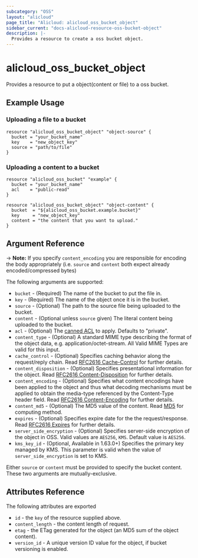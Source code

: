 ```yaml
---
subcategory: "OSS"
layout: "alicloud"
page_title: "Alicloud: alicloud_oss_bucket_object"
sidebar_current: "docs-alicloud-resource-oss-bucket-object"
description: |-
  Provides a resource to create a oss bucket object.
---
```


# alicloud\_oss\_bucket\_object

Provides a resource to put a object(content or file) to a oss bucket.

## Example Usage

### Uploading a file to a bucket

```
resource "alicloud_oss_bucket_object" "object-source" {
  bucket = "your_bucket_name"
  key    = "new_object_key"
  source = "path/to/file"
}
```

### Uploading a content to a bucket

```
resource "alicloud_oss_bucket" "example" {
  bucket = "your_bucket_name"
  acl    = "public-read"
}

resource "alicloud_oss_bucket_object" "object-content" {
  bucket  = "${alicloud_oss_bucket.example.bucket}"
  key     = "new_object_key"
  content = "the content that you want to upload."
}
```

## Argument Reference

-> **Note:** If you specify `content_encoding` you are responsible for encoding the body appropriately (i.e. `source` and `content` both expect already encoded/compressed bytes)

The following arguments are supported:

* `bucket` - (Required) The name of the bucket to put the file in.
* `key` - (Required) The name of the object once it is in the bucket.
* `source` - (Optional) The path to the source file being uploaded to the bucket.
* `content` - (Optional unless `source` given) The literal content being uploaded to the bucket.
* `acl` - (Optional) The [canned ACL](https://www.alibabacloud.com/help/doc-detail/52284.htm) to apply. Defaults to "private".
* `content_type` - (Optional) A standard MIME type describing the format of the object data, e.g. application/octet-stream. All Valid MIME Types are valid for this input.
* `cache_control` - (Optional) Specifies caching behavior along the request/reply chain. Read [RFC2616 Cache-Control](https://www.ietf.org/rfc/rfc2616.txt) for further details.
* `content_disposition` - (Optional) Specifies presentational information for the object. Read [RFC2616 Content-Disposition](https://www.ietf.org/rfc/rfc2616.txt) for further details.
* `content_encoding` - (Optional) Specifies what content encodings have been applied to the object and thus what decoding mechanisms must be applied to obtain the media-type referenced by the Content-Type header field. Read [RFC2616 Content-Encoding](https://www.ietf.org/rfc/rfc2616.txt) for further details.
* `content_md5` - (Optional) The MD5 value of the content. Read [MD5](https://www.alibabacloud.com/help/doc-detail/31978.htm) for computing method.
* `expires` - (Optional) Specifies expire date for the the request/response. Read [RFC2616 Expires](https://www.ietf.org/rfc/rfc2616.txt) for further details.
* `server_side_encryption` - (Optional) Specifies server-side encryption of the object in OSS. Valid values are `AES256`, `KMS`. Default value is `AES256`.
* `kms_key_id` - (Optional, Available in 1.63.0+) Specifies the primary key managed by KMS. This parameter is valid when the value of `server_side_encryption` is set to KMS.

Either `source` or `content` must be provided to specify the bucket content.
These two arguments are mutually-exclusive.

## Attributes Reference

The following attributes are exported

* `id` - the `key` of the resource supplied above.
* `content_length` - the content length of request.
* `etag` - the ETag generated for the object (an MD5 sum of the object content).
* `version_id` - A unique version ID value for the object, if bucket versioning is enabled.
